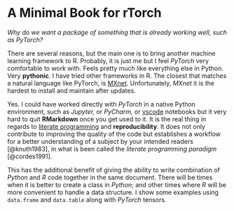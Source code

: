 # A Minimal Book for rTorch

*Why do we want a package of something that is already working well, such as PyTorch?*

There are several reasons, but the main one is to bring another machine learning framework to R. Probably, it is just me but I feel *PyTorch* very comfortable to work with. Feels pretty much like everything else in Python. Very **pythonic**. I have tried other frameworks in R. The closest that matches a natural language like PyTorch, is [MXnet](https://mxnet.apache.org/versions/1.7.0/get_started?). Unfortunately, *MXnet* it is the hardest to install and maintain after updates.

Yes. I could have worked directly with *PyTorch* in a native Python environment, such as *Jupyter,* or *PyCharm,* or [vscode](https://code.visualstudio.com/docs/python/jupyter-support) notebooks but it very hard to quit **RMarkdown** once you get used to it. It is the real thing in regards to [literate programming](https://en.wikipedia.org/wiki/Literate_programming) and **reproducibility**. It does not only contribute to improving the quality of the code but establishes a workflow for a better understanding of a subject by your intended readers [@knuth1983], in what is been called the *literate programming paradigm* [@cordes1991].

This has the additional benefit of giving the ability to write combination of *Python* and *R* code together in the same document. There will be times when it is better to create a class in *Python*; and other times where *R* will be more convenient to handle a data structure. I show some examples using `data.frame` and `data.table` along with *PyTorch* tensors.


